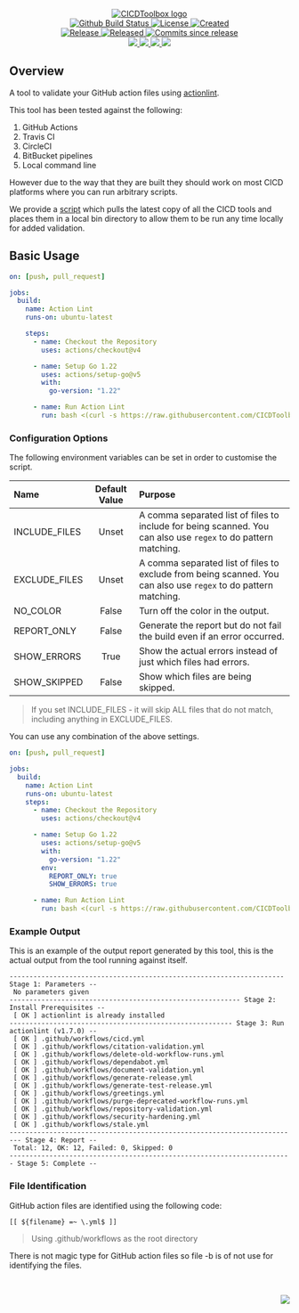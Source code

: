 <!-- markdownlint-disable -->
<p align="center">
    <a href="https://github.com/CICDToolbox/">
        <img src="https://cdn.wolfsoftware.com/assets/images/github/organisations/cicdtoolbox/black-and-white-circle-256.png" alt="CICDToolbox logo" />
    </a>
    <br />
    <a href="https://github.com/CICDToolbox/action-lint/actions/workflows/cicd.yml">
        <img src="https://img.shields.io/github/actions/workflow/status/CICDToolbox/action-lint/cicd.yml?branch=master&label=build%20status&style=for-the-badge" alt="Github Build Status" />
    </a>
    <a href="https://github.com/CICDToolbox/action-lint/blob/master/LICENSE.md">
        <img src="https://img.shields.io/github/license/CICDToolbox/action-lint?color=blue&label=License&style=for-the-badge" alt="License">
    </a>
    <a href="https://github.com/CICDToolbox/action-lint">
        <img src="https://img.shields.io/github/created-at/CICDToolbox/action-lint?color=blue&label=Created&style=for-the-badge" alt="Created">
    </a>
    <br />
    <a href="https://github.com/CICDToolbox/action-lint/releases/latest">
        <img src="https://img.shields.io/github/v/release/CICDToolbox/action-lint?color=blue&label=Latest%20Release&style=for-the-badge" alt="Release">
    </a>
    <a href="https://github.com/CICDToolbox/action-lint/releases/latest">
        <img src="https://img.shields.io/github/release-date/CICDToolbox/action-lint?color=blue&label=Released&style=for-the-badge" alt="Released">
    </a>
    <a href="https://github.com/CICDToolbox/action-lint/releases/latest">
        <img src="https://img.shields.io/github/commits-since/CICDToolbox/action-lint/latest.svg?color=blue&style=for-the-badge" alt="Commits since release">
    </a>
    <br />
    <a href="https://github.com/CICDToolbox/action-lint/blob/master/.github/CODE_OF_CONDUCT.md">
        <img src="https://img.shields.io/badge/Code%20of%20Conduct-blue?style=for-the-badge" />
    </a>
    <a href="https://github.com/CICDToolbox/action-lint/blob/master/.github/CONTRIBUTING.md">
        <img src="https://img.shields.io/badge/Contributing-blue?style=for-the-badge" />
    </a>
    <a href="https://github.com/CICDToolbox/action-lint/blob/master/.github/SECURITY.md">
        <img src="https://img.shields.io/badge/Report%20Security%20Concern-blue?style=for-the-badge" />
    </a>
    <a href="https://github.com/CICDToolbox/action-lint/issues">
        <img src="https://img.shields.io/badge/Get%20Support-blue?style=for-the-badge" />
    </a>
</p>

## Overview

A tool to validate your GitHub action files using [actionlint](https://github.com/rhysd/actionlint).

This tool has been tested against the following:

1. GitHub Actions
2. Travis CI
3. CircleCI
4. BitBucket pipelines
5. Local command line

However due to the way that they are built they should work on most CICD platforms where you can run arbitrary scripts.

We provide a [script](https://github.com/CICDToolbox/get-all-tools) which pulls the latest copy of all the CICD tools and
places them in a local bin directory to allow them to be run any time locally for added validation.

## Basic Usage

```yml
on: [push, pull_request]

jobs:
  build:
    name: Action Lint
    runs-on: ubuntu-latest

    steps:
      - name: Checkout the Repository
        uses: actions/checkout@v4

      - name: Setup Go 1.22
        uses: actions/setup-go@v5
        with:
          go-version: "1.22"

      - name: Run Action Lint
        run: bash <(curl -s https://raw.githubusercontent.com/CICDToolbox/action-lint/master/pipeline.sh)
```

### Configuration Options

The following environment variables can be set in order to customise the script.

| Name          | Default Value | Purpose                                                                                                         |
| :------------ | :-----------: | :-------------------------------------------------------------------------------------------------------------- |
| INCLUDE_FILES |     Unset     | A comma separated list of files to include for being scanned. You can also use `regex` to do pattern matching.  |
| EXCLUDE_FILES |     Unset     | A comma separated list of files to exclude from being scanned. You can also use `regex` to do pattern matching. |
| NO_COLOR      |     False     | Turn off the color in the output.                                                                               |
| REPORT_ONLY   |     False     | Generate the report but do not fail the build even if an error occurred.                                        |
| SHOW_ERRORS   |     True      | Show the actual errors instead of just which files had errors.                                                  |
| SHOW_SKIPPED  |     False     | Show which files are being skipped.                                                                             |

> If you set INCLUDE_FILES - it will skip ALL files that do not match, including anything in EXCLUDE_FILES.

You can use any combination of the above settings.

```yml
on: [push, pull_request]

jobs:
  build:
    name: Action Lint
    runs-on: ubuntu-latest
    steps:
      - name: Checkout the Repository
        uses: actions/checkout@v4

      - name: Setup Go 1.22
        uses: actions/setup-go@v5
        with:
          go-version: "1.22"
        env:
          REPORT_ONLY: true
          SHOW_ERRORS: true

      - name: Run Action Lint
        run: bash <(curl -s https://raw.githubusercontent.com/CICDToolbox/action-lint/master/pipeline.sh)
```

### Example Output

This is an example of the output report generated by this tool, this is the actual output from the tool running against itself.

```
--------------------------------------------------------------------- Stage 1: Parameters --
 No parameters given
---------------------------------------------------------- Stage 2: Install Prerequisites --
 [ OK ] actionlint is already installed
-------------------------------------------------------- Stage 3: Run actionlint (v1.7.0) --
 [ OK ] .github/workflows/cicd.yml
 [ OK ] .github/workflows/citation-validation.yml
 [ OK ] .github/workflows/delete-old-workflow-runs.yml
 [ OK ] .github/workflows/dependabot.yml
 [ OK ] .github/workflows/document-validation.yml
 [ OK ] .github/workflows/generate-release.yml
 [ OK ] .github/workflows/generate-test-release.yml
 [ OK ] .github/workflows/greetings.yml
 [ OK ] .github/workflows/purge-deprecated-workflow-runs.yml
 [ OK ] .github/workflows/repository-validation.yml
 [ OK ] .github/workflows/security-hardening.yml
 [ OK ] .github/workflows/stale.yml
------------------------------------------------------------------------- Stage 4: Report --
 Total: 12, OK: 12, Failed: 0, Skipped: 0
----------------------------------------------------------------------- Stage 5: Complete --
```

### File Identification

GitHub action files are identified using the following code:

```shell
[[ ${filename} =~ \.yml$ ]]
```
> Using .github/workflows as the root directory

There is not magic type for GitHub action files so file -b is of not use for identifying the files.

<br />
<p align="right"><a href="https://wolfsoftware.com/"><img src="https://img.shields.io/badge/Created%20by%20Wolf%20on%20behalf%20of%20Wolf%20Software-blue?style=for-the-badge" /></a></p>
